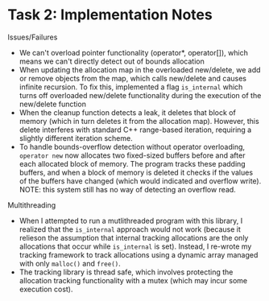 # Task 2: Implementation Notes

Issues/Failures
 - We can't overload pointer functionality (operator*, operator[]), which means we can't directly detect out of bounds allocation
 - When updating the allocation map in the overloaded new/delete, we add or remove objects from the map, which calls new/delete and causes infinite recursion. To fix this, implemented a flag `is_internal` which turns off overloaded new/delete functionality during the execution of the new/delete function
 - When the cleanup function detects a leak, it deletes that block of memory (which in turn deletes it from the allocation map). However, this delete interferes with standard C++ range-based iteration, requiring a slightly different iteration scheme.
 - To handle bounds-overflow detection without operator overloading, `operator new` now allocates two fixed-sized buffers before and after each allocated block of memory. The program tracks these padding buffers, and when a block of memory is deleted it checks if the values of the buffers have changed (which would indicated and overflow write). NOTE: this system still has no way of detecting an overflow read.

Multithreading
 - When I attempted to run a mutlithreaded program with this library, I realized that the `is_internal` approach would not work (because it relieson the assumption that internal tracking allocations are the only allocations that occur while `is_internal` is set). Instead, I re-wrote my tracking framework to track allocations using a dynamic array managed with only `malloc()` and `free()`.
 - The tracking library is thread safe, which involves protecting the allocation tracking functionality with a mutex (which may incur some execution cost).